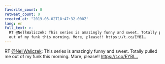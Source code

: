```yaml
---
favorite_count: 0
retweet_count: 0
created_at: "2019-03-02T18:47:32.000Z"
lang: en
full_text: >-
  RT @NellWaliczek: This series is amazingly funny and sweet. Totally pulled me
  out of my funk this morning. More, please!! https://t.co/EYBI…
---
```


RT [@NellWaliczek](https://twitter.com/NellWaliczek): This series is amazingly
funny and sweet. Totally pulled me out of my funk this morning. More, please!!
https://t.co/EYBI…
